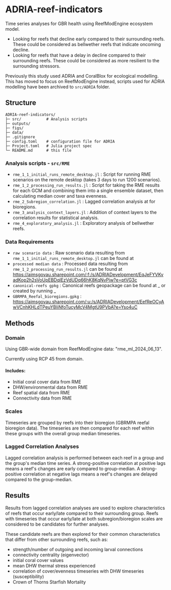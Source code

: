 # ADRIA-reef-indicators
Time series analyses for GBR health using ReefModEngine ecosystem model.
- Looking for reefs that decline early compared to their surrounding reefs. These could be considered as bellwether reefs that indicate oncoming decline.
- Looking for reefs that have a delay in decline compared to their surrounding reefs. These could be considered as more resilient to the surrounding stressors.

Previously this study used ADRIA and CoralBlox for ecological modelling. This has moved to focus on
ReefModEngine instead, scripts used for ADRIA modelling have been archived to `src/ADRIA` folder.
## Structure
``` code
ADRIA-reef-indicators/
├─ src/           # Analysis scripts
├─ outputs/
├─ figs/
├─ data/
├─ .gitignore
├─ config.toml    # configuration file for ADRIA
├─ Project.toml   # Julia project spec
└─ README.md      # this file
```

### Analysis scripts - `src/RME`
- `rme_1_1_initial_runs_remote_desktop.jl` : Script for running RME scenarios on the remote desktop (takes 3 days to run 1200 scenarios).
- `rme_1_2_processing_run_results.jl` : Script for taking the RME results for each GCM and combining them into a single ensemble dataset, then calculating median cover and taxa evenness.
- `rme_2_Subregion_correlation.jl` : Lagged correlation analysis at for bioregions.
- `rme_3_analysis_context_layers.jl` : Addition of context layers to the correlation results for statistical analysis.
- `rme_4_exploratory_analysis.jl` : Exploratory analysis of bellwether reefs.

### Data Requirements
- `raw scenario data` : Raw scenario data resulting from `rme_1_1_initial_runs_remote_desktop.jl` can be found at
- `processed median data` : Processed data resulting from `rme_1_2_processing_run_results.jl` can be found at https://aimsgovau.sharepoint.com/:f:/s/ADRIADevelopment/EqJeFYVKvadKop2h2sVoUpEBDqlEzVdUDq66hK8KqNvPiw?e=ptVG3c
- `canonical-reefs gpkg` : Canonical reefs geopackage can be found at _ or created by running _
- `GBRMPA_Reefal_bioregions.gpkg` : https://aimsgovau.sharepoint.com/:u:/s/ADRIADevelopment/EefReOCyAwVCnhKHLdTPeuYBIiNfoTucyMcV4MgtU9PVbA?e=Yso4uC

## Methods
### Domain
Using GBR-wide domain from ReefModEngine data: "rme_ml_2024_06_13".

Currently using RCP 45 from domain.

#### Includes:
- Initial coral cover data from RME
- DHW/environmental data from RME
- Reef spatial data from RME
- Connectivity data from RME

### Scales
Timeseries are grouped by reefs into their bioregion (GBRMPA reefal bioregion data).
The timeseries are then compared for each reef within these groups with the overall group median timeseries.

### Lagged Correlation Analyses
Lagged correlation analysis is performed between each reef in a group and the group's median time series.
A strong-positive correlation at positive lags means a reef's changes are early compared to group-median. A strong-positive correlation at negative lags means a reef's changes are delayed compared to the group-median.

## Results
Results from lagged correlation analyses are used to explore characteristics of reefs that occur early/late compared to their surrounding group.
Reefs with timeseries that occur early/late at both subregion/bioregion scales are considered to be candidates for further analyses.

These candidate reefs are then explored for their common characteristics that differ from other surrounding reefs, such as:

- strength/number of outgoing and incoming larval connections
- connectivity centrality (eigenvector)
- initial coral cover values
- mean DHW thermal stress experienced
- correlation of cover/evenness timeseries with DHW timeseries (susceptibility)
- Crown of Thorns Starfish Mortality